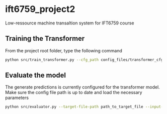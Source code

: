 # ift6759_project2
Low-ressource machine transaltion system for IFT6759 course

## Training the Transformer
From the project root folder, type the following command
```bash
python src/train_transformer.py --cfg_path config_files/transformer_cfg.json
```

## Evaluate the model
The generate predictions is currently configured for the transformer model. Make sure the config file path is up
to date and load the necessary parameters
```bash
python src/evaluator.py --target-file-path path_to_target_file --input-file-path path_to_input_file
```